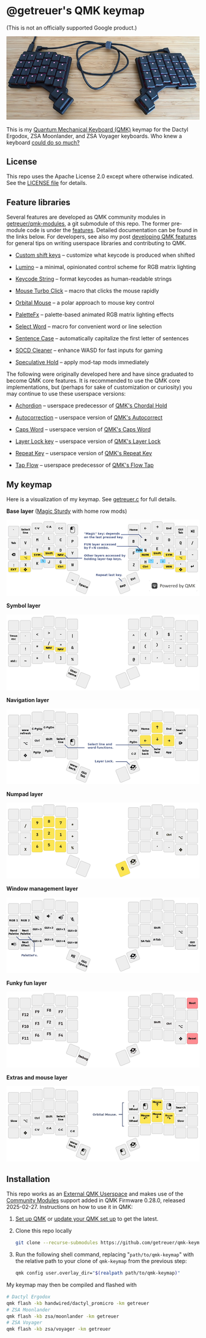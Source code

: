 # @getreuer's QMK keymap

(This is not an officially supported Google product.)

![ZSA Voyager](doc/voyager.jpg)

This is my [Quantum Mechanical Keyboard (QMK)](https://docs.qmk.fm) keymap for
the Dactyl Ergodox, ZSA Moonlander, and ZSA Voyager keyboards. Who knew a
keyboard [could do so
much?](https://getreuer.info/posts/keyboards/tour/index.html)


## License

This repo uses the Apache License 2.0 except where otherwise indicated. See the
[LICENSE file](LICENSE.txt) for details.


## Feature libraries

Several features are developed as QMK community modules in
[getreuer/qmk-modules](https://github.com/getreuer/qmk-modules/), a git
submodule of this repo. The former pre-module code is under the
[features](features/). Detailed documentation can be found in the links below.
For developers, see also my post [developing QMK
features](https://getreuer.info/posts/keyboards/developing-qmk-features/index.html)
for general tips on writing userspace libraries and contributing to QMK.

* [Custom shift
  keys](https://getreuer.info/posts/keyboards/custom-shift-keys/index.html)
  &ndash; customize what keycode is produced when shifted

* [Lumino](https://getreuer.info/posts/keyboards/lumino/index.html) &ndash; a
  minimal, opinionated control scheme for RGB matrix lighting

* [Keycode String](https://getreuer.info/posts/keyboards/keycode-string/index.html)
  &ndash; format keycodes as human-readable strings

* [Mouse Turbo
  Click](https://getreuer.info/posts/keyboards/mouse-turbo-click/index.html)
  &ndash; macro that clicks the mouse rapidly

* [Orbital
  Mouse](https://getreuer.info/posts/keyboards/orbital-mouse/index.html) &ndash;
  a polar approach to mouse key control

* [PaletteFx](https://getreuer.info/posts/keyboards/palettefx/index.html) &ndash;
  palette-based animated RGB matrix lighting effects

* [Select Word](https://getreuer.info/posts/keyboards/select-word/index.html)
  &ndash; macro for convenient word or line selection

* [Sentence Case](https://getreuer.info/posts/keyboards/sentence-case/index.html)
  &ndash; automatically capitalize the first letter of sentences

* [SOCD Cleaner](https://getreuer.info/posts/keyboards/socd-cleaner/index.html)
  &ndash; enhance WASD for fast inputs for gaming

* [Speculative
  Hold](https://getreuer.info/posts/keyboards/speculative-hold/index.html)
  &ndash; apply mod-tap mods immediately

The following were originally developed here and have since graduated to become
QMK core features. It is recommended to use the QMK core implementations, but
(perhaps for sake of customization or curiosity) you may continue to use these
userspace versions:

* [Achordion](https://getreuer.info/posts/keyboards/achordion/index.html)
  &ndash; userspace predecessor of [QMK's Chordal
  Hold](https://docs.qmk.fm/tap_hold#chordal-hold)

* [Autocorrection](https://getreuer.info/posts/keyboards/autocorrection/index.html)
  &ndash; userspace version of [QMK's
  Autocorrect](https://docs.qmk.fm/features/autocorrect)

* [Caps Word](https://getreuer.info/posts/keyboards/caps-word/index.html)
  &ndash; userspace version of [QMK's Caps
  Word](https://docs.qmk.fm/features/caps_word)

* [Layer Lock key](https://getreuer.info/posts/keyboards/layer-lock/index.html)
  &ndash; userspace version of [QMK's Layer
  Lock](https://docs.qmk.fm/features/layer_lock)

* [Repeat Key](https://getreuer.info/posts/keyboards/repeat-key/index.html)
  &ndash; userspace version of [QMK's Repeat
  Key](https://docs.qmk.fm/features/repeat_key)

* [Tap Flow](https://getreuer.info/posts/keyboards/tap-flow/index.html) &ndash;
  userspace predecessor of [QMK's Flow
  Tap](https://docs.qmk.fm/tap_hold#flow-tap)


## My keymap

Here is a visualization of my keymap. See [getreuer.c](getreuer.c) for full
details.

**Base layer** ([Magic
Sturdy](https://getreuer.info/posts/keyboards/alt-layouts/index.html#magic-sturdy) with home row mods)

![Base layer](doc/layout-0-base.png)

**Symbol layer**

![Symbol layer](doc/layout-1-symbol.png)

**Navigation layer**

![Nav layer](doc/layout-2-nav.png)

**Numpad layer**

![Num layer](doc/layout-3-num.png)

**Window management layer**

![Win layer](doc/layout-4-win.png)

**Funky fun layer**

![Fun layer](doc/layout-5-fun.png)

**Extras and mouse layer**

![Ext layer](doc/layout-6-ext.png)


## Installation

This repo works as an [External QMK
Userspace](https://docs.qmk.fm/newbs_external_userspace) and makes use of the
[Community Modules](https://docs.qmk.fm/features/community_modules) support
added in QMK Firmware 0.28.0, released 2025-02-27. Instructions on how to use
it in QMK:

1. [Set up QMK](https://docs.qmk.fm/newbs) or [update your QMK set
   up](https://docs.qmk.fm/newbs_git_using_your_master_branch#updating-your-master-branch)
   to get the latest.

2. Clone this repo locally

   ```sh
   git clone --recurse-submodules https://github.com/getreuer/qmk-keymap
   ```

3. Run the following shell command, replacing "`path/to/qmk-keymap`" with the
   relative path to your clone of `qmk-keymap` from the previous step:

   ```sh
   qmk config user.overlay_dir="$(realpath path/to/qmk-keymap)"
   ```

My keymap may then be compiled and flashed with

```sh
# Dactyl Ergodox
qmk flash -kb handwired/dactyl_promicro -km getreuer
# ZSA Moonlander
qmk flash -kb zsa/moonlander -km getreuer
# ZSA Voyager
qmk flash -kb zsa/voyager -km getreuer
```

